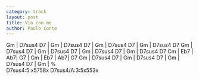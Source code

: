 ```yaml
---
category: track
layout: post
title: Via con me
author: Paolo Conte
---
```



<canvas class="chords"  markdown="0">
Gm | D7sus4 D7 | Gm | D7sus4 D7 | Gm  | D7sus4 D7 | Gm  | D7sus4 D7
Gm | D7sus4 D7 | Gm | D7sus4 D7 | Gm  | D7sus4 D7  | Gm  | D7sus4 D7
Cm | Eb7 | Ab7|  G7 | Cm | Eb7 | Ab7|  G7 
Gm | D7sus4 D7 | Gm | D7sus4 D7 | Gm  | D7sus4 D7 | Gm  | %
</canvas>

<div markdown="0">
<canvas class="diagram"  >D7sus4:5:x5758x</canvas>
<canvas class="diagram"  >D7sus4/A:3:5x553x</canvas>
</div>


